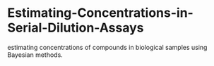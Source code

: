 # Estimating-Concentrations-in-Serial-Dilution-Assays
estimating concentrations of compounds in biological samples using Bayesian methods. 
